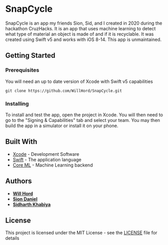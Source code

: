 # SnapCycle

SnapCycle is an app my friends Sion, Sid, and I created in 2020 during the hackathon CruzHacks. It is an app that uses machine learning to detect what type of material an object is made of and if it is recyclable. It was created using Swift v5 and works with iOS 8-14. This app is unmaintained.

## Getting Started

### Prerequisites

You will need an up to date version of Xcode with Swift v5 capabilities

```
git clone https://github.com/WillHord/SnapCycle.git
```

### Installing

To install and test the app, open the project in Xcode. You will then need to go to the "Signing & Capabilities" tab and select your team. You may then build the app in a simulator or install it on your phone.


## Built With

* [Xcode](https://developer.apple.com/xcode/) - Development Software
* [Swift](https://developer.apple.com/swift/) - The application language
* [Core ML](https://developer.apple.com/machine-learning/) - Machine Learning backend

## Authors

* **[Will Hord](https://github.com/WillHord)** 
* **[Sion Daniel](https://github.com/siondaniel)**
* **[Sidharth Khabiya](https://github.com/sidkhabiya)**

## License

This project is licensed under the MIT License - see the [LICENSE](LICENSE) file for details
